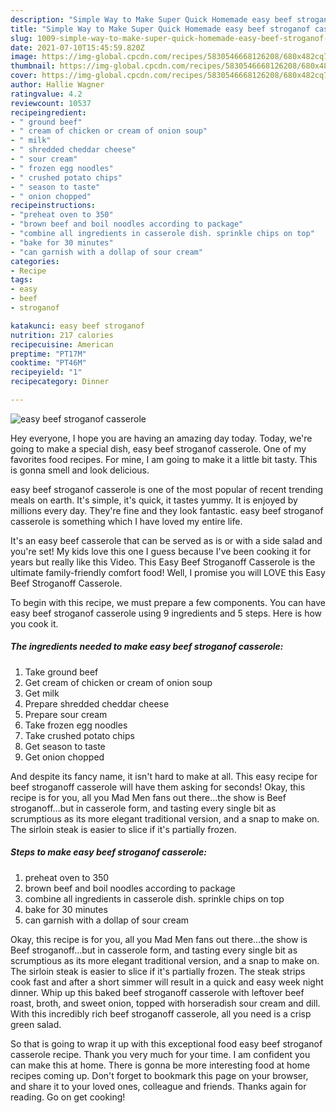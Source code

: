 ```yaml
---
description: "Simple Way to Make Super Quick Homemade easy beef stroganof casserole"
title: "Simple Way to Make Super Quick Homemade easy beef stroganof casserole"
slug: 1009-simple-way-to-make-super-quick-homemade-easy-beef-stroganof-casserole
date: 2021-07-10T15:45:59.820Z
image: https://img-global.cpcdn.com/recipes/5830546668126208/680x482cq70/easy-beef-stroganof-casserole-recipe-main-photo.jpg
thumbnail: https://img-global.cpcdn.com/recipes/5830546668126208/680x482cq70/easy-beef-stroganof-casserole-recipe-main-photo.jpg
cover: https://img-global.cpcdn.com/recipes/5830546668126208/680x482cq70/easy-beef-stroganof-casserole-recipe-main-photo.jpg
author: Hallie Wagner
ratingvalue: 4.2
reviewcount: 10537
recipeingredient:
- " ground beef"
- " cream of chicken or cream of onion soup"
- " milk"
- " shredded cheddar cheese"
- " sour cream"
- " frozen egg noodles"
- " crushed potato chips"
- " season to taste"
- " onion chopped"
recipeinstructions:
- "preheat oven to 350"
- "brown beef and boil noodles according to package"
- "combine all ingredients in casserole dish. sprinkle chips on top"
- "bake for 30 minutes"
- "can garnish with a dollap of sour cream"
categories:
- Recipe
tags:
- easy
- beef
- stroganof

katakunci: easy beef stroganof 
nutrition: 217 calories
recipecuisine: American
preptime: "PT17M"
cooktime: "PT46M"
recipeyield: "1"
recipecategory: Dinner

---
```



![easy beef stroganof casserole](https://img-global.cpcdn.com/recipes/5830546668126208/680x482cq70/easy-beef-stroganof-casserole-recipe-main-photo.jpg)

Hey everyone, I hope you are having an amazing day today. Today, we're going to make a special dish, easy beef stroganof casserole. One of my favorites food recipes. For mine, I am going to make it a little bit tasty. This is gonna smell and look delicious.

easy beef stroganof casserole is one of the most popular of recent trending meals on earth. It's simple, it's quick, it tastes yummy. It is enjoyed by millions every day. They're fine and they look fantastic. easy beef stroganof casserole is something which I have loved my entire life.

It&#39;s an easy beef casserole that can be served as is or with a side salad and you&#39;re set! My kids love this one I guess because I&#39;ve been cooking it for years but really like this Video. This Easy Beef Stroganoff Casserole is the ultimate family-friendly comfort food! Well, I promise you will LOVE this Easy Beef Stroganoff Casserole.


To begin with this recipe, we must prepare a few components. You can have easy beef stroganof casserole using 9 ingredients and 5 steps. Here is how you cook it.

<!--inarticleads1-->

##### The ingredients needed to make easy beef stroganof casserole:

1. Take  ground beef
1. Get  cream of chicken or cream of onion soup
1. Get  milk
1. Prepare  shredded cheddar cheese
1. Prepare  sour cream
1. Take  frozen egg noodles
1. Take  crushed potato chips
1. Get  season to taste
1. Get  onion chopped


And despite its fancy name, it isn&#39;t hard to make at all. This easy recipe for beef stroganoff casserole will have them asking for seconds! Okay, this recipe is for you, all you Mad Men fans out there…the show is Beef stroganoff…but in casserole form, and tasting every single bit as scrumptious as its more elegant traditional version, and a snap to make on. The sirloin steak is easier to slice if it&#39;s partially frozen. 

<!--inarticleads2-->

##### Steps to make easy beef stroganof casserole:

1. preheat oven to 350
1. brown beef and boil noodles according to package
1. combine all ingredients in casserole dish. sprinkle chips on top
1. bake for 30 minutes
1. can garnish with a dollap of sour cream


Okay, this recipe is for you, all you Mad Men fans out there…the show is Beef stroganoff…but in casserole form, and tasting every single bit as scrumptious as its more elegant traditional version, and a snap to make on. The sirloin steak is easier to slice if it&#39;s partially frozen. The steak strips cook fast and after a short simmer will result in a quick and easy week night dinner. Whip up this baked beef stroganoff casserole with leftover beef roast, broth, and sweet onion, topped with horseradish sour cream and dill. With this incredibly rich beef stroganoff casserole, all you need is a crisp green salad. 

So that is going to wrap it up with this exceptional food easy beef stroganof casserole recipe. Thank you very much for your time. I am confident you can make this at home. There is gonna be more interesting food at home recipes coming up. Don't forget to bookmark this page on your browser, and share it to your loved ones, colleague and friends. Thanks again for reading. Go on get cooking!
